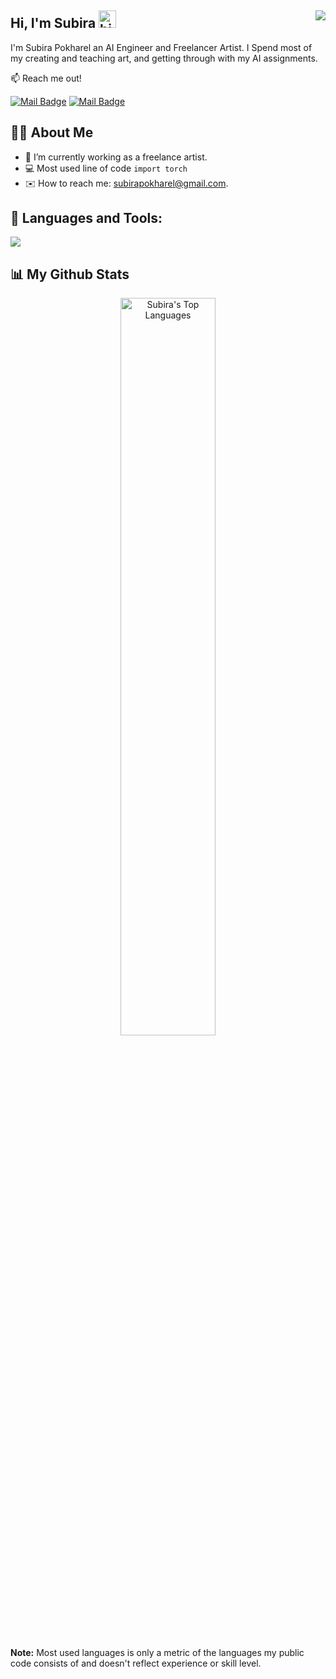 
## Hi, I'm Subira <img src="https://user-images.githubusercontent.com/1303154/88677602-1635ba80-d120-11ea-84d8-d263ba5fc3c0.gif" width="28px" alt="hi"> <img align="right" src="https://visitor-badge.laobi.icu/badge?page_id=subirapokharel.SubiraPokharel" />

I'm Subira Pokharel an AI Engineer and Freelancer Artist. I Spend most of my creating and teaching art, and getting through with my AI assignments.

📫 Reach me out!

[![Mail Badge](https://img.shields.io/badge/@subira___arts-E4405F?style=for-the-badge&logo=instagram&logoColor=white)](https://instagram.com/subira__arts) [![Mail Badge](https://img.shields.io/badge/Subira_Pokharel-0077B5?style=for-the-badge&logo=linkedin&logoColor=white)](https://www.linkedin.com/in/subira-pokharel)

## 🙋‍♂️ About Me

- 🔭 I’m currently working as a freelance artist.
- 💻 Most used line of code `import torch`
- ✉️ How to reach me: <a href="mailto:subirapokharel@gmail.com">subirapokharel@gmail.com.</a>



## 🔨 Languages and Tools:


<p align="left">
<img src="https://skillicons.dev/icons?i=html,css,js,mysql,postgres,python,java,c,cpp,vscode,git,github,figma,ai,ps" />
</p>


## 📊 My Github Stats

<p align="center">
<a href="https://github.com/SubiraPokharel?tab=repositories"><img alt="Subira's Top Languages" src="https://github-readme-stats.vercel.app/api/top-langs/?username=SubiraPokharel&langs_count=8&count_private=true&layout=compact&theme=react&hide_border=true&bg_color=0D1117" width="55%"></a>

<br/>

<b>Note:</b> Most used languages is only a metric of the languages my public code consists of and doesn't reflect experience or skill level.
</p>
<br />
<br />
